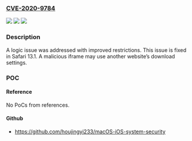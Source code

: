 ### [CVE-2020-9784](https://cve.mitre.org/cgi-bin/cvename.cgi?name=CVE-2020-9784)
![](https://img.shields.io/static/v1?label=Product&message=Safari&color=blue)
![](https://img.shields.io/static/v1?label=Version&message=%3C%20Safari%2013.1%20&color=brighgreen)
![](https://img.shields.io/static/v1?label=Vulnerability&message=A%20malicious%20iframe%20may%20use%20another%20website%E2%80%99s%20download%20settings&color=brighgreen)

### Description

A logic issue was addressed with improved restrictions. This issue is fixed in Safari 13.1. A malicious iframe may use another website’s download settings.

### POC

#### Reference
No PoCs from references.

#### Github
- https://github.com/houjingyi233/macOS-iOS-system-security


